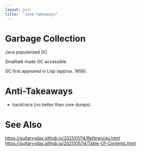 ```yaml
---
layout: post
title:  "Java Takeaways"
---
```


# Garbage Collection

Java popularized GC.

Smalltalk made GC accessible.

GC first appeared in Lisp (approx. 1956).

# Anti-Takeaways

- backtrace (no better than core dumps)

# See Also

https://guitarvydas.github.io/2021/01/14/References.html
https://guitarvydas.github.io/2021/05/14/Table-Of-Contents.html

<script src="https://utteranc.es/client.js" 
        repo="guitarvydas/guitarvydas.github.io" 
        issue-term="pathname" 
        theme="github-light" 
        crossorigin="anonymous" 
        async> 
</script> 
